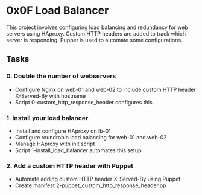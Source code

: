 # 0x0F Load Balancer

This project involves configuring load balancing and redundancy for web servers using HAproxy. Custom HTTP headers are added to track which server is responding. Puppet is used to automate some configurations.

## Tasks

### 0. Double the number of webservers
- Configure Nginx on web-01 and web-02 to include custom HTTP header X-Served-By with hostname  
- Script 0-custom_http_response_header configures this

### 1. Install your load balancer 
- Install and configure HAproxy on lb-01 
- Configure roundrobin load balancing for web-01 and web-02
- Manage HAproxy with init script
- Script 1-install_load_balancer automates this setup

### 2. Add a custom HTTP header with Puppet
- Automate adding custom HTTP header X-Served-By using Puppet
- Create manifest 2-puppet_custom_http_response_header.pp
